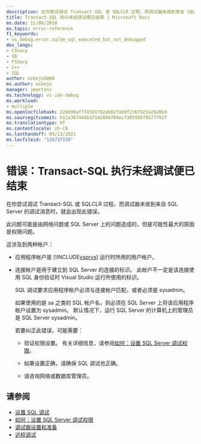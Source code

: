 ```yaml
---
description: 在你尝试调试 Transact-SQL 或 SQLCLR 过程，而调试器未收到来自 SQL Server 的调试消息时，就会出现此错误。
title: Transact-SQL 执行未经调试便已结束 | Microsoft Docs
ms.date: 11/08/2018
ms.topic: error-reference
f1_keywords:
- vs.debug.error.sqlde_sql_executed_but_not_debugged
dev_langs:
- CSharp
- VB
- FSharp
- C++
- SQL
author: mikejo5000
ms.author: mikejo
manager: jmartens
ms.technology: vs-ide-debug
ms.workload:
- multiple
ms.openlocfilehash: 22bb90aff703d1782a602fab9f23b7923a2620bd
ms.sourcegitcommit: b12a38744db371d2894769ecf305585f9577792f
ms.translationtype: HT
ms.contentlocale: zh-CN
ms.lasthandoff: 09/13/2021
ms.locfileid: "126737150"
---
```

# <a name="error-transact-sql-execution-ended-without-debugging"></a>错误：Transact-SQL 执行未经调试便已结束

在你尝试调试 Transact-SQL 或 SQLCLR 过程，而调试器未收到来自 SQL Server 的调试消息时，就会出现此错误。

此问题可能是由网络问题或 SQL Server 上的问题造成的，但是可能性最大的原因是权限问题。

这涉及到两种帐户：

- 应用程序帐户是 [!INCLUDE[vsprvs](../code-quality/includes/vsprvs_md.md)] 运行时所用的用户帐户。

- 连接帐户是用于建立到 SQL Server 的连接的标识。 此帐户不一定是该连接使用 SQL 身份验证时 Visual Studio 运行所使用的标识。

  SQL 调试要求应用程序帐户必须与连接帐户匹配，或者必须是 sysadmin。

  如果使用的是 sa 之类的 SQL 帐户名，则必须在 SQL Server 上将该应用程序帐户设置为 sysadmin。 默认情况下，运行 SQL Server 的计算机上的管理员是 SQL Server sysadmin。

  若要纠正此错误，可能需要：

  - 验证权限设置。 有关详细信息，请参阅[如何：设置 SQL Server 调试权限](/previous-versions/w1bhybwz(v=vs.100))。

  - 如果设置正确，请确保 SQL 调试也正确。

  - 请咨询网络或数据库管理员。

## <a name="see-also"></a>请参阅

- [设置 SQL 调试](/previous-versions/visualstudio/visual-studio-2010/s4sszxst(v=vs.100))
- [如何：设置 SQL Server 调试权限](/previous-versions/w1bhybwz(v=vs.100))
- [调试器设置和准备](../debugger/debugger-settings-and-preparation.md)
- [远程调试](../debugger/remote-debugging.md)
